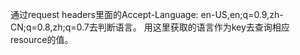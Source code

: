 通过request headers里面的Accept-Language: en-US,en;q=0.9,zh-CN;q=0.8,zh;q=0.7去判断语言。
用这里获取的语言作为key去查询相应resource的值。
